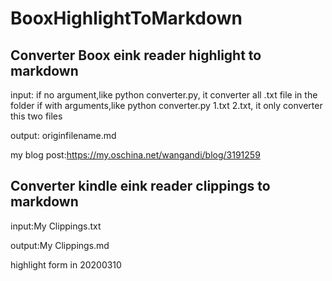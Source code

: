 # BooxHighlightToMarkdown

## Converter Boox eink reader highlight to markdown

input:
if no argument,like python converter.py, it converter all .txt file in the folder
if with arguments,like python converter.py 1.txt 2.txt, it only converter this two files

output:
originfilename.md

my blog post:https://my.oschina.net/wangandi/blog/3191259

## Converter kindle eink reader clippings to markdown

input:My Clippings.txt

output:My Clippings.md

highlight form in 20200310
